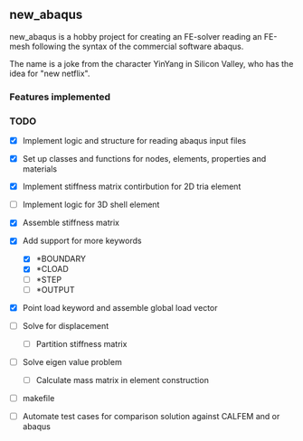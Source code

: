 ## new_abaqus
new_abaqus is a hobby project for creating an FE-solver reading an FE-mesh following the syntax of the commercial software abaqus. 

The name is a joke from the character YinYang in Silicon Valley, who has the idea for "new netflix".

### Features implemented


   
### TODO
- [x] Implement logic and structure for reading abaqus input files
- [x] Set up classes and functions for nodes, elements, properties and materials
- [x] Implement stiffness matrix contirbution for 2D tria element
- [ ] Implement logic for 3D shell element
- [x] Assemble stiffness matrix
- [x] Add support for more keywords
  - [x] *BOUNDARY
  - [x] *CLOAD
  - [ ] *STEP
  - [ ] *OUTPUT
- [x] Point load keyword and assemble global load vector
- [ ] Solve for displacement
  - [ ] Partition stiffness matrix
- [ ] Solve eigen value problem
  - [ ] Calculate mass matrix in element construction
- [ ] makefile
- [ ] Automate test cases for comparison solution against CALFEM and or abaqus




